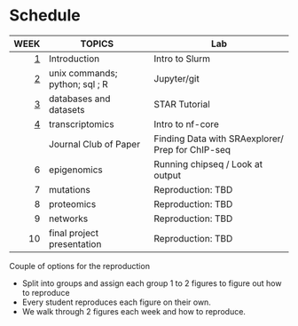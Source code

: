 # Schedule

|             WEEK | TOPICS                         | Lab                                              |
| ---------------: | ------------------------------ | ------------------------------------------------ |
| [1](./week_1.md) | Introduction                   | Intro to Slurm                                   |
| [2](./week_2.md) | unix commands; python; sql ; R | Jupyter/git                                      |
| [3](./week_3.md) | databases and datasets         | STAR Tutorial                                    |
| [4](./week_4.md) | transcriptomics                | Intro to nf-core                                 |
|                  | Journal Club of Paper          | Finding Data with SRAexplorer/ Prep for ChIP-seq |
|                6 | epigenomics                    | Running chipseq / Look at output                 |
|                7 | mutations                      | Reproduction: TBD                                |
|                8 | proteomics                     | Reproduction: TBD                                |
|                9 | networks                       | Reproduction: TBD                                |
|               10 | final project presentation     | Reproduction: TBD                                |

Couple of options for the reproduction

- Split into groups and assign each group 1 to 2 figures to figure out how to
  reproduce
- Every student reproduces each figure on their own.
- We walk through 2 figures each week and how to reproduce.
